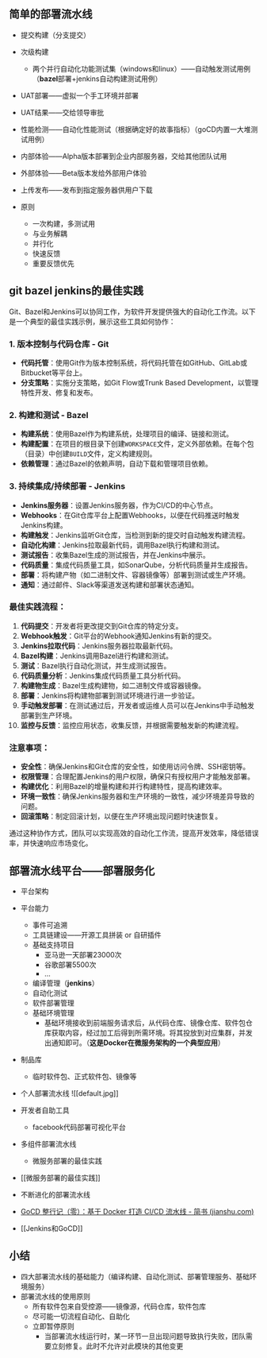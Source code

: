 ## 简单的部署流水线
- 提交构建（分支提交）
- 次级构建
	- 两个并行自动化功能测试集（windows和linux）——自动触发测试用例（**bazel**部署+jenkins自动构建测试用例）
- UAT部署——虚拟一个手工环境并部署
- UAT结果——交给领导审批
- 性能检测——自动化性能测试（根据确定好的故事指标）（goCD内置一大堆测试用例）
- 内部体验——Alpha版本部署到企业内部服务器，交给其他团队试用
- 外部体验——Beta版本发给外部用户体验
- 上传发布——发布到指定服务器供用户下载


- 原则
	-  一次构建，多测试用
	-  与业务解耦
	- 并行化
	- 快速反馈
	- 重要反馈优先

## git bazel jenkins的最佳实践
Git、Bazel和Jenkins可以协同工作，为软件开发提供强大的自动化工作流。以下是一个典型的最佳实践示例，展示这些工具如何协作：

### 1. 版本控制与代码仓库 - Git
- **代码托管**：使用Git作为版本控制系统，将代码托管在如GitHub、GitLab或Bitbucket等平台上。
- **分支策略**：实施分支策略，如Git Flow或Trunk Based Development，以管理特性开发、修复和发布。

### 2. 构建和测试 - Bazel
- **构建系统**：使用Bazel作为构建系统，处理项目的编译、链接和测试。
- **构建配置**：在项目的根目录下创建`WORKSPACE`文件，定义外部依赖。在每个包（目录）中创建`BUILD`文件，定义构建规则。
- **依赖管理**：通过Bazel的依赖声明，自动下载和管理项目依赖。

### 3. 持续集成/持续部署 - Jenkins
- **Jenkins服务器**：设置Jenkins服务器，作为CI/CD的中心节点。
- **Webhooks**：在Git仓库平台上配置Webhooks，以便在代码推送时触发Jenkins构建。
- **构建触发**：Jenkins监听Git仓库，当检测到新的提交时自动触发构建流程。
- **自动化构建**：Jenkins拉取最新代码，调用Bazel执行构建和测试。
- **测试报告**：收集Bazel生成的测试报告，并在Jenkins中展示。
- **代码质量**：集成代码质量工具，如SonarQube，分析代码质量并生成报告。
- **部署**：将构建产物（如二进制文件、容器镜像等）部署到测试或生产环境。
- **通知**：通过邮件、Slack等渠道发送构建和部署状态通知。

### 最佳实践流程：
1. **代码提交**：开发者将更改提交到Git仓库的特定分支。
2. **Webhook触发**：Git平台的Webhook通知Jenkins有新的提交。
3. **Jenkins拉取代码**：Jenkins服务器拉取最新代码。
4. **Bazel构建**：Jenkins调用Bazel进行构建和测试。
5. **测试**：Bazel执行自动化测试，并生成测试报告。
6. **代码质量分析**：Jenkins集成代码质量工具分析代码。
7. **构建物生成**：Bazel生成构建物，如二进制文件或容器镜像。
8. **部署**：Jenkins将构建物部署到测试环境进行进一步验证。
9. **手动触发部署**：在测试通过后，开发者或运维人员可以在Jenkins中手动触发部署到生产环境。
10. **监控与反馈**：监控应用状态，收集反馈，并根据需要触发新的构建流程。

### 注意事项：
- **安全性**：确保Jenkins和Git仓库的安全性，如使用访问令牌、SSH密钥等。
- **权限管理**：合理配置Jenkins的用户权限，确保只有授权用户才能触发部署。
- **构建优化**：利用Bazel的增量构建和并行构建特性，提高构建效率。
- **环境一致性**：确保Jenkins服务器和生产环境的一致性，减少环境差异导致的问题。
- **回滚策略**：制定回滚计划，以便在生产环境出现问题时快速恢复。

通过这种协作方式，团队可以实现高效的自动化工作流，提高开发效率，降低错误率，并快速响应市场变化。
## 部署流水线平台——部署服务化
- 平台架构
- 平台能力
	- 事件可追溯
	- 工具链建设——开源工具拼装 or 自研插件
	- 基础支持项目
		- 亚马逊一天部署23000次
		- 谷歌部署5500次
		- ...
	- 编译管理（**jenkins**）
	- 自动化测试
	- 软件部署管理
	- 基础环境管理
		- 基础环境接收到前端服务请求后，从代码仓库、镜像仓库、软件包仓库获取内容，经过加工后得到所需环境。将其投放到对应集群，并发出通知即可。（**这是Docker在微服务架构的一个典型应用**）

- 制品库
	- 临时软件包、正式软件包、镜像等


- 个人部署流水线
![[default.jpg]]
- 开发者自助工具
	- facebook代码部署可视化平台

- 多组件部署流水线
	- 微服务部署的最佳实践
- [[微服务部署的最佳实践]]


- 不断进化的部署流水线
- [GoCD 整行记（零）：基于 Docker 打造 CI/CD 流水线 - 简书 (jianshu.com)](https://www.jianshu.com/p/3d6c844b45b4)
- [[Jenkins和GoCD]]

## 小结

- 四大部署流水线的基础能力（编译构建、自动化测试、部署管理服务、基础环境服务）
- 部署流水线的使用原则
	- 所有软件包来自受控源——镜像源，代码仓库，软件包库
	- 尽可能一切流程自动化、自助化
	- 立即暂停原则
		- 当部署流水线运行时，某一环节一旦出现问题导致执行失败，团队需要立刻修复。此时不允许对此模块的其他变更